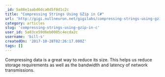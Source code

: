 ```yaml
---
_id: 5a88e1aabd6dca0d5f0d1c2c
title: "Compressing Strings Using GZip in C#"
url: 'http://gigi.nullneuron.net/gigilabs/compressing-strings-using-gzip-in-c/'
category: articles
slug: 'compressing-strings-using-gzip-in-c'
user_id: 5a83ce59d6eb0005c4ecda2c
username: 'bill-s'
createdOn: '2017-10-28T02:26:17.000Z'
tags: []
---
```


Compressing data is a great way to reduce its size. This helps us reduce storage requirements as well as the bandwidth and latency of network transmissions.
